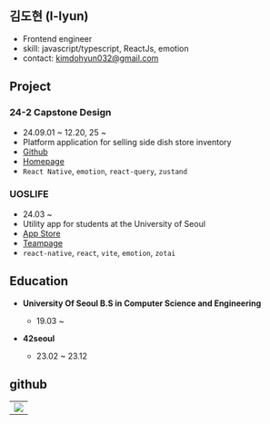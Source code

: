 ## 김도현 (l-lyun)

- Frontend engineer
- skill: javascript/typescript, ReactJs, emotion
- contact: kimdohyun032@gmail.com


## Project

### 24-2 Capstone Design

- 24.09.01 ~ 12.20, 25 ~
- Platform application for selling side dish store inventory
- [Github](https://github.com/ummgoban)
- [Homepage](https://ummgoban.com)
- `React Native`, `emotion`, `react-query`, `zustand`
  

### UOSLIFE

- 24.03 ~
- Utility app for students at the University of Seoul
- [App Store](https://apps.apple.com/kr/app/%EC%8B%9C%EB%8C%80%EC%83%9D-%EB%82%B4-%EC%86%90%EC%95%88%EC%9D%98-%EC%84%9C%EC%9A%B8%EC%8B%9C%EB%A6%BD%EB%8C%80%ED%95%99%EA%B5%90/id1514073192)
- [Teampage](https://www.uoslife.team/)
- `react-native`, `react`, `vite`, `emotion`, `zotai`

## Education

- **University Of Seoul B.S in Computer Science and Engineering**
  - 19.03 ~

- **42seoul**
  - 23.02 ~ 23.12
     
## github

<div align=center>

<table>
  <tbody>
        <tr>
    <tr>
<td>

<img src="https://github-readme-stats-mauve-one-iw83ipmc6d.vercel.app/api?username=l-lyun" />

</td>
  </tbody>
</table>

</div>
